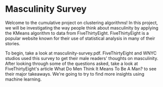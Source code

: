 # Masculinity Survey

Welcome to the cumulative project on clustering algorithms! In this project, we will be investigating the way people think about masculinity by applying the KMeans algorithm to data from FiveThirtyEight. FiveThirtyEight is a popular website known for their use of statistical analysis in many of their stories.

To begin, take a look at masculinity-survey.pdf. FiveThirtyEight and WNYC studios used this survey to get their male readers' thoughts on masculinity. After looking through some of the questions asked, take a look at FiveThirtyEight's article What Do Men Think It Means To Be A Man? to see their major takeaways. We're going to try to find more insights using machine learning.
